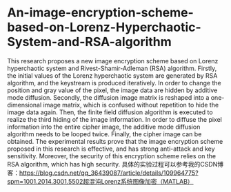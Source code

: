 # An-image-encryption-scheme-based-on-Lorenz-Hyperchaotic-System-and-RSA-algorithm
This research proposes a new image encryption scheme based on Lorenz hyperchaotic system and Rivest-Shamir-Adleman (RSA) algorithm. Firstly, the initial values of the Lorenz hyperchaotic system are generated by RSA algorithm, and the keystream is produced iteratively. In order to change the position and gray value of the pixel, the image data are hidden by additive mode diffusion. Secondly, the diffusion image matrix is reshaped into a one-dimensional image matrix, which is confused without repetition to hide the image data again. Then, the finite field diffusion algorithm is executed to realize the third hiding of the image information. In order to diffuse the pixel information into the entire cipher image, the additive mode diffusion algorithm needs to be looped twice. Finally, the cipher image can be obtained. The experimental results prove that the image encryption scheme proposed in this research is effective, and has strong anti-attack and key sensitivity. Moreover, the security of this encryption scheme relies on the RSA algorithm, which has high security.
具体的实验过程可以参考我的CSDN博客：https://blog.csdn.net/qq_36439087/article/details/109964775?spm=1001.2014.3001.5502超混沌Lorenz系统图像加密（MATLAB）
